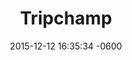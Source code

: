 ---
layout: post
position: 1
title:  "Tripchamp"
date:   2015-12-12 16:35:34 -0600
categories: jekyll update
project: true
tech: C#, .NET, AWS, DocumentDB, Angular, SQL
description: Back-end data transformation and serializtion/deserialization in C#. Used AJAX and NUnit testing along with classic OOP programming. Set-up custom Load Balancer in AWS to scale project from small-startup to multinational company (India, England) C#.NET MVC App with custom normalization code to map API agents. Led tech integration of 3rd party code with both SOAP and REST API's
link: http://www.tripchamp.com
---